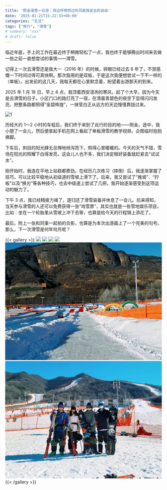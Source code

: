 ```yaml
---
title: '照金滑雪一日游｜耳边呼啸而过的风是我逝去的自由'
date: '2025-01-21T15:22:33+08:00'
categories: "生活"
tags: ["旅行", "滑雪"]
# summary: "xxx"
# draft: false
---
```


临近年底，手上的工作在最近终于稍微轻松了一点，我也终于能够腾出时间来去做一些之前一直想尝试的事情——滑雪。

记得上一次去滑雪还是我大一（2016 年）的时候，转眼已经过去 8 年了，不禁感慨一下时间过得可真快啊。那次我用的是双板，于是这次我便想尝试一下不一样的（单板）。出发前的这几天，我每天都在心里默念着，盼望着出游那天的到来。

2025 年 1 月 18 日，早上 6 点，我顶着西安凛冽的寒风，起了个大早，因为今天是去滑雪的日子。小区门口的路灯亮了一宿，在清晨青碧色的夜空下显得闪闪发亮，把整条路都照得“金碧辉煌”，一抹莹白正从远方的天边慢慢靠拢过来。

![1](./images/4811737430819_.pic_hd.jpg)

历经大约 1～2 小时的车程后，我们终于来到了此行的目的地——照金。途中，我小憩了一会儿，然后便拿起手机在网上看起了单板滑雪的教学视频，企图临时抱抱佛脚。

下车后，刺目的阳光肆无忌惮地倾泻而下，照得心里暖暖的。今天的天气不错，雪场在阳光的照耀下白得发亮，这会儿人也不多，我们决定租好装备就赶紧去“试试水”。

<!-- ![2](./images/4881737430830_.pic_hd.jpg) -->

刚开始时，我连在平地上站稳都费劲。在经历几次练习（摔倒）后，我逐渐掌握了技巧，可以比较平稳地从初级道的雪坡上滑下了。后来，我又尝试了“推坡”、“拧板”以及“换刃”等各种技巧，也去中级道上尝试了几把，我开始逐渐感受到这项运动的魅力了。

<!-- ![3](./images/4871737430829_.pic_hd.jpg) -->

下午 3 点，我已经精疲力竭了，遂归还了滑雪装备并休息了一会儿。后来得知，当天参与滑雪的人还可以免费获得一张“戏雪票”，其实也就是一些雪地娱乐项目，比如：坐在一个轮胎里从雪坡上冲下去等，也算是给今天的行程锦上添花了。

<!-- ![4](./images/4801737430818_.pic_hd.jpg) -->
<!-- ![5](./images/4851737430825_.pic_hd.jpg) -->
<!-- ![6](./images/4821737430821_.pic_hd.jpg) -->

最后，附上一张和同事一起拍的合影，也算是为本次出游画上了一个完美的句号。那么，下一次滑雪是何年何月呢？

{{< gallery >}}
  <img src="./images/4881737430830_.pic_hd.jpg" class="grid-w33" />
  <img src="./images/4821737430821_.pic_hd.jpg" class="grid-w33" />
  <img src="./images/4851737430825_.pic_hd.jpg" class="grid-w33" />
  <img src="./images/4871737430829_.pic_hd.jpg" class="grid-w33" />
  <img src="./images/4801737430818_.pic_hd.jpg" class="grid-w33" />
  <img src="./images/4841737430823_.pic_hd.jpg" class="grid-w33" />
{{< /gallery >}}
